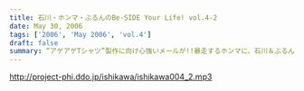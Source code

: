 ```yaml
---
title: 石川・ホンマ・ぶるんのBe-SIDE Your Life! vol.4-2
date: May 30, 2006
tags: ['2006', 'May 2006', 'vol.4']
draft: false
summary: “アゲアゲTシャツ”製作に向け心強いメールが!!暴走するホンマに、石川＆ぶるんが「○○ばいいのに…」を連発！ついに３人が決裂か!?『アイドル』コーナーでは、今週もメールを大量紹介！『レビュー』のコーナーでは、石川が、またしてもリスナーに腹黒いゲリラ作戦を指示！
---
```


http://project-phi.ddo.jp/ishikawa/ishikawa004_2.mp3